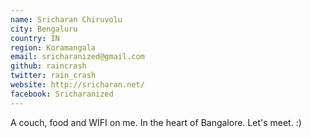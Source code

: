 ```yaml
---
name: Sricharan Chiruvolu
city: Bengaluru
country: IN
region: Koramangala
email: sricharanized@gmail.com
github: raincrash
twitter: rain_crash
website: http://sricharan.net/
facebook: Sricharanized
---
```


A couch, food and WIFI on me. In the heart of Bangalore. Let's meet. :)
